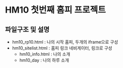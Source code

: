 # HM10 첫번째 홈피 프로젝트

## 파일구조 및 설명
- hm10_rp10.html : 나의 시작 홈피, 두개의 iframe으로 구성
- hm10_sitelist.html : 홈피 링크 네비게이터, 링크로 구성
	- hm10_info.html : 나의 소개
	- hm10_day : 나의 하루 소개
